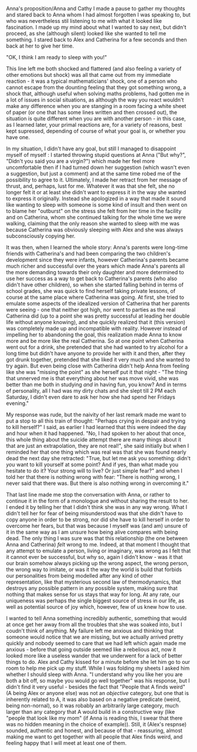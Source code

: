 Anna's proposition/Anna and Cathy
I made a pause to gather my thoughts and stared back to Anna whom I had almost forgotten I was speaking to, but who was nevertheless stil listening to me with what it looked like fascination. I made up my mind about what I wanted to say next, but didn't proceed, as she (although silent) looked like she wanted to tell me something. I stared back to Alex and Catherina for a few seconds and then back at her to give her time.

"OK, I think I am ready to sleep with you!"

This line left me both shocked and flattered (and also feeling a variety of other emotions but shock) was all that came out from my immediate reaction - it was a typical mathematicians' shock, one of a person who cannot escape from the dounting feeling that they got something wrong, a shock that, although useful when solving maths problems, had gotten me in a lot of issues in social situations, as although the way you react wouldn't make any difference when you are stanging in a room facing a white sheet of paper (or one that has some lines written and then crossed out), the situation is quite different when you are with another person - in this case, as I learned later, your primal reactions are, for a variety of reasons, best kept supressed, depending of course of what your goal is, or whether you have one.

In my situation, I didn't have any goal, but still I managed to disappoint myself of myself : I started throwing stupid questions at Anna ("But why?", "Didn't you said you are a virgin?") which made her feel more uncomfortable then if I had turned down her suggestion (which wasn't even a suggestion, but just a comment) and at the same time robed me of the possibility to agree to it. Ultimately, I made her retract from her message of thrust, and, perhaps, lust for me. Whatever it was that she felt, she no longer felt it or at least she didn't want to express it in the way she wanted to express it originally. Instead she apologized in a way that made it sound like wanting to sleep with someone is some kind of insult and then went on to blame her "outburst" on the stress she felt from her time in the facility and on Catherina, whom she continued talking for the whole time we were walking, claiming that the only reason she wanted to sleep with me was because Catherina was obviously sleeping with Alex and she was always subconsciously copying her. 

It was then, when I learned the whole story: Anna's parents were long-time friends with Catherina's and had been comparing the two children's development since they were infants, however Catherina's parents became much richer and successful over the years which made Anna's parents all the more demanding towards their only daughter and more determined to use her success as a way to get back to Catherina's parents (who also didn't have other children), so when she started falling behind in terms of school grades, she was quick to find herself taking private lessons, of course at the same place where Catherina was going. At first, she tried to emulate some aspects of the idealized version of Catherina that her parents were seeing - one that neither got high, nor went to parties as the real Catherina did (up to a point she was pretty successful at leading her double life without anyone knowing), and she quickly realized that it (this version) was completely made up and incompatible with reality. However instead of impelling her to abandoning the goal, this realization made Anna to know more  and be more like the real Catherina. So at one point when Catherina went out for a drink, she pretended that she had wanted to try alcohol for a long time but didn't have anyone to provide her with it and then, after they got drunk together, pretended that she liked it very much and she wanted to try again. But even being close with Catherina didn't help Anna from feeling like she was "missing the point" as she herself put it that night - "The thing that unnerved me is that everything about her was move vivid, she was better than me both in studying *and* in having fun, you know? And in terms of personality, all I had was my dirty chats and she slept till 2 PM each Saturday, I didn't even dare to ask her how she had spend her Fridays evening." 

My response was rude, but the naivity of her last remark made me want to put a stop to all this train of thought: "Perhaps crying in despair and trying to kill herself?" I said, as earlier I had learned that this were indeed the day and hour when it had happened. "No, I had spoken to her about that once, this whole thing about the suicide attempt there are many things about it that are just an extrapolation, they are not real!", she said initially but when I reminded her that one thing which was real was that  she was found nearly dead the next day she retracted: "True, but let me ask you something:  didn't *you* want to kill yourself at some point? And if yes, than  what made you hesitate to do it? Your strong will to live? Or just simple fear?" and when I told her that there is nothing wrong with fear: "There is nothing wrong, I never said that there was. But there is also nothing wrong in overcoming it."

That last line made me stop the conversation with Anna, or rather to continue it in the form of a monologue and without sharing the result to her. I ended it by telling her that I didn't think she was in any way wrong. What I didn't tell her for fear of being misunderstood  was that she didn't have to copy anyone in order to be strong, nor did she have to kill herself in order to overcome her fears, but that was because I myself was (and am) unsure of it in the same way as I am unsure how being alive compares with being dead. The only thing I was sure was that this relationship (the one between Anna and Catherina) *felt* wrong to me. Indeed, at that moment I thought that any attempt to emulate a person, living or imaginary, was wrong as I felt that it cannot ever be successful, but why so, again I didn't know - was it that our brain somehow always picking up the wrong aspect, the wrong person, the wrong way to imitate, or was it the way the world is build that forbids our personalities from being modelled after any kind of other representation, like that mysterious second law of thermodynamics, that destroys any possible pattern in any possible system, making sure that nothing that makes sense for us stays that way for long. At any rate, our uniqueness was perhaps the single biggest source of stress in our life, as well as potential source of joy which, however, few of us knew how to use.

I wanted to tell Anna something incredibly authentic, something that would at once get her away from all the troubles that she was soaked into, but I coudn't think of anything. My failure left me anxious and thinking that someone would notice that we are missing, but we actually arrived pretty quickly and nobody seemed to care that we had left which again made me anxious - before that going outside seemed like a rebelious act, now it looked more like a useless wander that we underwent for a lack of better things to do. Alex and Cathy kissed for a minute before she let him go to our room to help me pick up my stuff. While I was folding my sheets I asked him whether I should sleep with Anna. "I understand why you like her you are both a bit off, so maybe you would go well together" was his response, but I didn't find it very useful - besides the fact that "People that A finds weird" (A being Alex or anyone else) was not an *objective* category, but one that is inherently related to A, it was also based on a negative predicate (weird, being non-nornal), so it was robably an arbitrarily large category, much larger than any category that A would build in a constructive way (like "people that look like my mom" (if Anna is reading this, I swear that there was no hidden meaning in the choice of example)). Still, it (Alex's respnse) sounded, authentic and honest, and because of that - reassuring, almost making me want to get together with all people that Alex finds weird, and feeling happy that I will meet at least one of them.
